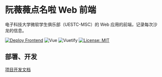 # 阮薇薇点名啦 Web 前端

电子科技大学微软学生俱乐部（UESTC-MSC）的 Web 应用的前端，记录每次沙龙的信息。

[![Deploy Frontend](https://github.com/uestc-msc/uestcmsc_webapp_frontend/actions/workflows/deploy.yml/badge.svg)](https://github.com/uestc-msc/uestcmsc_webapp_frontend/actions/workflows/deploy.yml)
![Vue](https://img.shields.io/badge/Vue-2.6.11-blue.svg)
![Vuetify](https://img.shields.io/badge/Vuetify-2.4.0-blue.svg)
[![License: MIT](https://img.shields.io/badge/License-MIT-yellow.svg)](https://opensource.org/licenses/MIT)

## 部署、开发

[项目开发文档](docs/develop.md)
